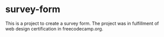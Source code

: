 # survey-form
This is a project to create a survey form. The project was in fulfillment of web design certification in freecodecamp.org.
